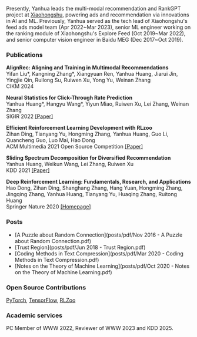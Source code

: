 Presently, Yanhua leads the multi-modal recommendation and RankGPT project at [Xiaohongshu](https://www.xiaohongshu.com/en), powering ads and recommendation via innovations in AI and ML. Previously, Yanhua served as the tech lead of Xiaohongshu's feed ads model team (Apr 2022\~Mar 2023), senior ML engineer working on the ranking module of Xiaohongshu's Explore Feed (Oct 2019\~Mar 2022), and senior computer vision engineer in Baidu MEG (Dec 2017\~Oct 2019).

### Publications

**AlignRec: Aligning and Training in Multimodal Recommendations**<br>Yifan Liu\*, Kangning Zhang\*, Xiangyuan Ren, Yanhua Huang, Jiarui Jin, Yingjie Qin, Ruilong Su, Ruiwen Xu, Yong Yu, Weinan Zhang<br> CIKM 2024

**Neural Statistics for Click-Through Rate Prediction**<br>Yanhua Huang\*, Hangyu Wang\*, Yiyun Miao, Ruiwen Xu, Lei Zhang, Weinan Zhang<br> SIGIR 2022 [\[Paper\]](https://dl.acm.org/doi/10.1145/3477495.3531762)

**Efficient Reinforcement Learning Development with RLzoo**<br>Zihan Ding, Tianyang Yu, Hongming Zhang, Yanhua Huang, Guo Li, Quancheng Guo, Luo Mai, Hao Dong<br>ACM Multimedia 2021 Open Source Competition [\[Paper\]](https://arxiv.org/pdf/2009.08644.pdf)

**Sliding Spectrum Decomposition for Diversified Recommendation**<br>Yanhua Huang, Weikun Wang, Lei Zhang, Ruiwen Xu<br>KDD 2021 [\[Paper\]](https://arxiv.org/pdf/2107.05204.pdf)

**Deep Reinforcement Learning: Fundamentals, Research, and Applications**<br>Hao Dong, Zihan Ding, Shanghang Zhang, Hang Yuan, Hongming Zhang, Jingqing Zhang, Yanhua Huang, Tianyang Yu, Huaqing Zhang, Ruitong Huang<br>Springer Nature 2020 [\[Homepage\]](https://deepreinforcementlearningbook.org/)


### Posts
- [A Puzzle about Random Connection](posts/pdf/Nov 2016 - A Puzzle about Random Connection.pdf)
- [Trust Region](posts/pdf/Jun 2018 - Trust Region.pdf)
- [Coding Methods in Text Compression](posts/pdf/Mar 2020 - Coding Methods in Text Compression.pdf)
- [Notes on the Theory of Machine Learning](posts/pdf/Oct 2020 - Notes on the Theory of Machine Learning.pdf)

### Open Source Contributions
[PyTorch](https://github.com/pytorch/pytorch), [TensorFlow](https://github.com/tensorflow/tensorflow), [RLZoo](https://github.com/tensorlayer/RLzoo)

### Academic services
PC Member of WWW 2022, Reviewer of WWW 2023 and KDD 2025.
